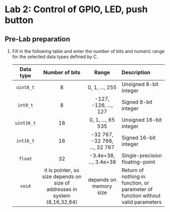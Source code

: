 # Lab 2: Control of GPIO, LED, push button

## Pre-Lab preparation

1. Fill in the following table and enter the number of bits and numeric range for the selected data types defined by C.

   | **Data type** | **Number of bits** | **Range** | **Description** |
   | :-: | :-: | :-: | :-- |
   | `uint8_t`  | 8 | 0, 1, ..., 255 | Unsigned 8-bit integer |
   | `int8_t`   | 8 | -127, -126, ..., 127 | Signed 8-bit integer |
   | `uint16_t` | 16 | 0, 1, ..., 65 535 | Unsigned 16-bit integer |
   | `int16_t`  | 16 | -32 767, -32 766, ..., 32 767 | Signed 16-bit integer |
   | `float`    | 32 | -3.4e+38, ..., 3.4e+38 | Single-precision floating-point |
   | `void`     | it is pointer, so size depends on size of addresses in system (8,16,32,64)  | depends on memory size | Return of nothing in function, or parameter of function without valid parameters |
